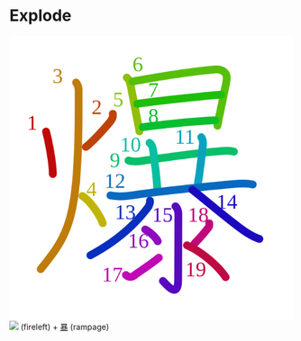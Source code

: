 # Explode
![爆](../kanji-colorize/7206.svg)
![](http://www.kanjidamage.com/assets/radsmall/fireleftside-fa69438dd318fc13a5efe9a22a18b1a79f79a204d93a542fba9bd3ced1aa1855.jpg) (fireleft) + [暴](暴.md) (rampage) 